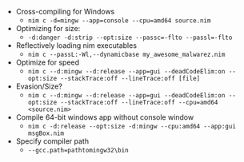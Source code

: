 - Cross-compiling for Windows
	- `nim c -d=mingw --app=console --cpu=amd64 source.nim`
- Optimizing for size:
	- `-d:danger -d:strip --opt:size --passc=-flto --passl=-flto`
- Reflectively loading nim executables
	- `nim c --passL:-Wl,--dynamicbase my_awesome_malwarez.nim`
- Optimize for speed
	- `nim c --d:mingw --d:release --app=gui --deadCodeElim:on --opt:size --stackTrace:off --lineTrace:off [file]`
- Evasion/Size?
	- `nim c --d:mingw --d:release --app=gui --deadCodeElim:on --opt:size --stackTrace:off --lineTrace:off --cpu=amd64 <source.nim>`
- Compile 64-bit windows app without console window
	- `nim c -d:release --opt:size -d:mingw --cpu:amd64 --app:gui msgBox.nim`
- Specify compiler path
	- `--gcc.path=pathtomingw32\bin`